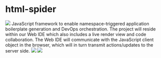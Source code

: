 # html-spider
<img src="https://cmdimkpa.github.io/spider.jpg"/>
JavaScript framework to enable namespace-triggered application boilerplate generation and DevOps orchestration. The project will reside within our Web IDE which also includes a live render view and code collaboration. The Web IDE will communicate with the JavaScript client object in the browser, which will in turn transmit actions/updates to the server side.
<img src="https://cmdimkpa.github.io/html-spider.png" />
<img src="https://cmdimkpa.github.io/hslayout.png" />
